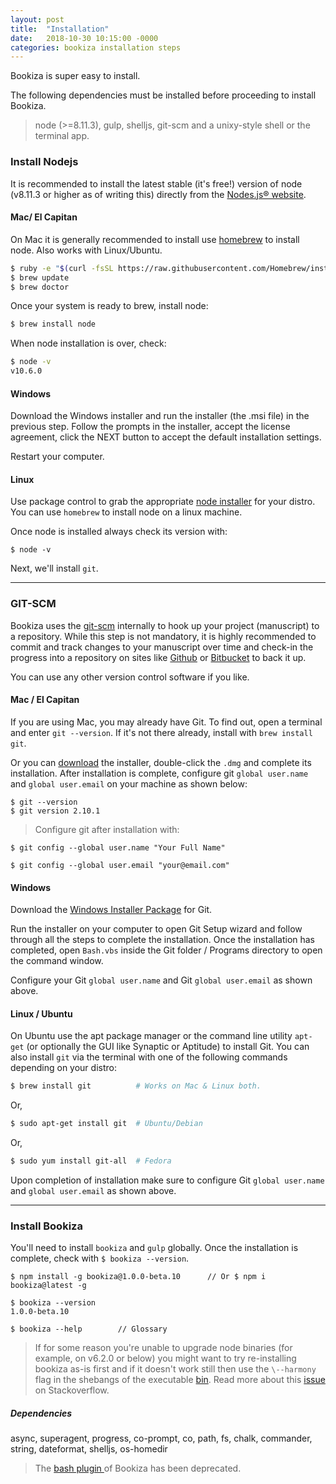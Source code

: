 ```yaml
---
layout: post
title:  "Installation"
date:   2018-10-30 10:15:00 -0000
categories: bookiza installation steps
---
```


Bookiza is super easy to install. 

The following dependencies must be installed before proceeding to install Bookiza.

> node (>=8.11.3), gulp, shelljs, git-scm and a unixy-style shell or the terminal app.


### Install Nodejs

It is recommended to install the latest stable (it's free!) version of node (v8.11.3 or higher as of writing this) directly from the [Nodes.js® website](https://nodejs.org/en/download/). 


#### Mac/ El Capitan

On Mac it is generally recommended to install use [homebrew](http://brew.sh/) to install node. Also works with Linux/Ubuntu. 


```bash
$ ruby -e "$(curl -fsSL https://raw.githubusercontent.com/Homebrew/install/master/install)"
$ brew update
$ brew doctor

```

Once your system is ready to brew, install node:
```bash
$ brew install node 
```
When node installation is over, check: 

```bash
$ node -v
v10.6.0

```


#### Windows
Download the Windows installer and run the installer (the .msi file) in the previous step. Follow the prompts in the installer, accept the license agreement, click the NEXT button to accept the default installation settings. 

Restart your computer.

#### Linux
Use package control to grab the appropriate [node installer](https://nodejs.org/en/download/package-manager/) for your distro. You can use `homebrew` to install node on a linux machine.

Once node is installed always check its version with:

`$ node -v`


Next, we'll install `git`.


---


### GIT-SCM

Bookiza uses the [git-scm](https://git-scm.com/book/en/v2/Getting-Started-Installing-Git) internally to hook up your project (manuscript) to a repository. While this step is not mandatory, it is highly recommended to commit and track changes to your manuscript over time and check-in the progress into a repository on sites like [Github](https://github.com) or [Bitbucket](https://bitbucket.org) to back it up. 

You can use any other version control software if you like. 

#### Mac / El Capitan

If you are using Mac, you may already have Git. To find out, open a terminal and enter `git --version`. If it's not there already, install with `brew install git`.

Or you can [download](http://git-scm.com/downloads) the installer, double-click the `.dmg` and complete its installation. After installation is complete, configure git `global user.name` and `global user.email` on your machine as shown below:


```
$ git --version
$ git version 2.10.1
```


> Configure git after installation with:

```
$ git config --global user.name "Your Full Name"

$ git config --global user.email "your@email.com"

```



#### Windows

Download the [Windows Installer Package](http://git-scm.com/download/win) for Git.

Run the installer on your computer to open Git Setup wizard and follow through all the steps to complete the installation. Once the installation has completed, open `Bash.vbs` inside the Git folder / Programs directory to open the command window.

Configure your Git `global user.name` and Git `global user.email` as shown above.

#### Linux / Ubuntu

On Ubuntu use the apt package manager or the command line utility `apt-get` (or optionally the GUI like Synaptic or Aptitude) to install Git. 
You can also install `git` via the terminal with one of the following commands depending on your distro:

```bash
$ brew install git          # Works on Mac & Linux both.
```
Or,

```bash
$ sudo apt-get install git  # Ubuntu/Debian 
```
Or, 

```bash
$ sudo yum install git-all  # Fedora

```

Upon completion of installation make sure to configure Git `global user.name` and `global user.email` as shown above.

---


### Install Bookiza

You'll need to install `bookiza` and `gulp` globally. Once the installation is complete, check with `$ bookiza --version`.

```
$ npm install -g bookiza@1.0.0-beta.10      // Or $ npm i bookiza@latest -g

$ bookiza --version
1.0.0-beta.10

$ bookiza --help        // Glossary

```



> If for some reason you're unable to upgrade node binaries (for example, on v6.2.0 or below) you might want to try re-installing bookiza as-is first and if it doesn't work still then use the `\--harmony` flag in the shebangs of the executable <a href="https://github.com/bookiza/bookiza/blob/master/bin/bin.js">bin</a>. 
> Read more about this <a href="http://stackoverflow.com/questions/28756759/how-to-start-global-npm-module-with-harmony-flag"> issue</a> on Stackoverflow. 

##### Dependencies
async, superagent, progress, co-prompt, co, path, fs, chalk, commander, string, dateformat, shelljs, os-homedir

> The <a href="https://github.com/bookiza/bookiza/blob/master/bash/.bookiza">bash plugin </a> of Bookiza has been deprecated. 

